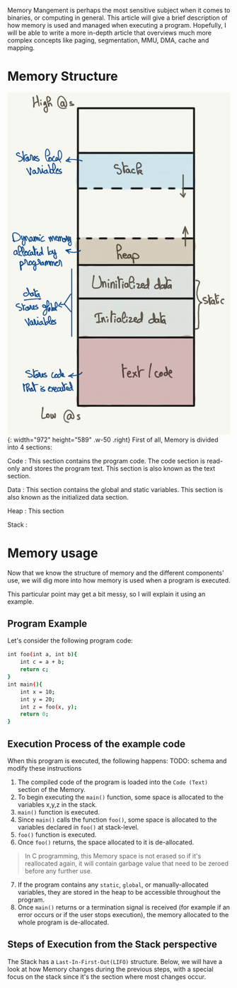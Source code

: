 Memory Mangement is perhaps the most sensitive subject when it comes to binaries, or computing in general.
This article will give a brief description of how memory is used and managed when executing a program. Hopefully, I will be able to write a more in-depth article that overviews much more complex concepts like paging, segmentation, MMU, DMA, cache and mapping.

# Memory Structure
![Desktop View](/assets/img/memory/Layout.png){: width="972" height="589" .w-50 .right}
First of all, Memory is divided into 4 sections:

Code 
:   This section contains the program code. The code section is read-only and stores the program text. This section is also known as the text section.

Data 
:   This section contains the global and static variables. This section is also known as the initialized data section.

Heap
:    This section 

Stack
:

# Memory usage
Now that we know the structure of memory and the different components' use, we will dig more into how memory is used when a program is executed.

This particular point may get a bit messy, so I will explain it using an example.

## Program Example
Let's consider the following program code:

```bash
int foo(int a, int b){
    int c = a + b;
    return c;
}
int main(){
    int x = 10;
    int y = 20;
    int z = foo(x, y);
    return 0;
}
```
## Execution Process of the example code
When this program is executed, the following happens:
TODO: schema and modify these instructions
1. The compiled code of the program is loaded into the `Code (Text)` section of the Memory.
2. To begin executing the `main()` function, some space is allocated to the variables x,y,z in the stack.
3. `main()` function is executed.
4. Since `main()` calls the function `foo()`, some space is allocated to the variables declared in `foo()` at stack-level.
5. `foo()` function is executed.
6. Once `foo()` returns, the space allocated to it is de-allocated.
>In C programming, this Memory space is not erased so if it's reallocated again, it will contain garbage value that need to be zeroed before any further use.
7. If the program contains any `static`, `global`, or manually-allocated variables, they are stored in the heap to be accessible throughout the program.
8. Once `main()` returns or a termination signal is received (for example if an error occurs or if the user stops execution), the memory allocated to the whole program is de-allocated.

## Steps of Execution from the Stack perspective
The Stack has a `Last-In-First-Out(LIFO)` structure. Below, we will have a look at how Memory changes during the previous steps, with a special focus on the stack since it's the section where most changes occur.